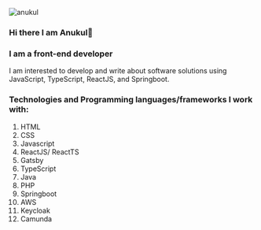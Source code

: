 ![anukul](https://pbs.twimg.com/profile_banners/2267376860/1600339582/1080x360)

### Hi there I am Anukul👋
### I am a front-end developer

I am interested to develop and write about software solutions
using JavaScript, TypeScript, ReactJS, and Springboot.

### Technologies and Programming languages/frameworks I work with:
1) HTML
2) CSS
3) Javascript
4) ReactJS/ ReactTS
5) Gatsby
6) TypeScript
7) Java
8) PHP
9) Springboot
10) AWS
11) Keycloak
12) Camunda


<!--
**AnukulPK/AnukulPK** is a ✨ _special_ ✨ repository because its `README.md` (this file) appears on your GitHub profile.

Here are some ideas to get you started:

- 🔭 I’m currently working on ...
- 🌱 I’m currently learning ...
- 👯 I’m looking to collaborate on ...
- 🤔 I’m looking for help with ...
- 💬 Ask me about ...
- 📫 How to reach me: ...
- 😄 Pronouns: ...
- ⚡ Fun fact: ...
-->
